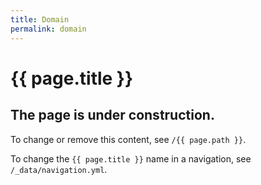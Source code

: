 ```yaml
---
title: Domain
permalink: domain
---
```

# {{ page.title }}

## The page is under construction. 
To change or remove this content, see `/{{ page.path }}`.

To change the `{{ page.title }}` name in a navigation, see `/_data/navigation.yml`.

